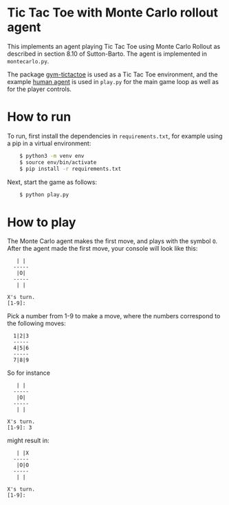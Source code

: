 # Tic Tac Toe with Monte Carlo rollout agent

This implements an agent playing Tic Tac Toe using Monte Carlo Rollout as described in section 8.10 of Sutton-Barto. The agent is implemented in `montecarlo.py`.

The package [gym-tictactoe](https://github.com/haje01/gym-tictactoe) is used as a Tic Tac Toe environment, and the example [human agent](https://github.com/haje01/gym-tictactoe/blob/master/examples/human_agent.py) is used in `play.py` for the main game loop as well as for the player controls.

# How to run

To run, first install the dependencies in `requirements.txt`, for example using a pip in a virtual environment:

```bash
	$ python3 -m venv env
	$ source env/bin/activate
	$ pip install -r requirements.txt
```

Next, start the game as follows:

```bash
	$ python play.py
```

# How to play

The Monte Carlo agent makes the first move, and plays with the symbol `O`. After the agent made the first move, your console will look like this:

```
   | |
  -----
   |O|
  -----
   | |

X's turn.
[1-9]:
```

Pick a number from 1-9 to make a move, where the numbers correspond to the following moves:

```
  1|2|3
  -----
  4|5|6
  -----
  7|8|9
```

So for instance

```
   | |
  -----
   |O|
  -----
   | |

X's turn.
[1-9]: 3
```

might result in:

```
   | |X
  -----
   |O|O
  -----
   | |

X's turn.
[1-9]:
```
